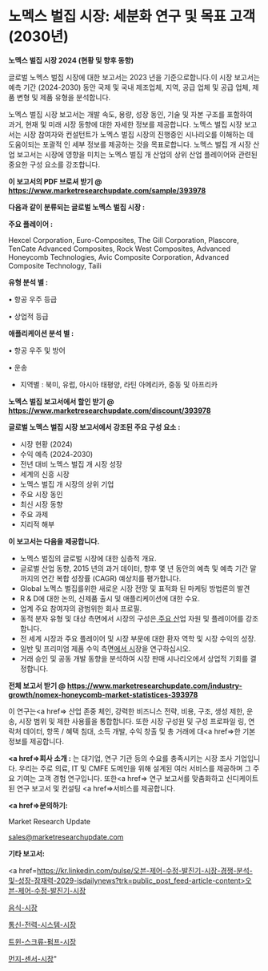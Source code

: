 # 노멕스 벌집 시장: 세분화 연구 및 목표 고객(2030년)

<strong>노멕스 벌집 시장 2024 (현황 및 향후 동향)</strong>

글로벌 노멕스 벌집 시장에 대한 보고서는 2023 년을 기준으로합니다.이 시장 보고서는 예측 기간 (2024-2030) 동안 국제 및 국내 제조업체, 지역, 공급 업체 및 공급 업체, 제품 변형 및 제품 유형을 분석합니다.

노멕스 벌집 시장 보고서는 개발 속도, 용량, 성장 동인, 기술 및 자본 구조를 포함하여 과거, 현재 및 미래 시장 동향에 대한 자세한 정보를 제공합니다. 노멕스 벌집 시장 보고서는 시장 참여자와 컨설턴트가 노멕스 벌집 시장의 진행중인 시나리오를 이해하는 데 도움이되는 포괄적 인 세부 정보를 제공하는 것을 목표로합니다. 노멕스 벌집 개 시장 산업 보고서는 시장에 영향을 미치는 노멕스 벌집 개 산업의 상위 산업 플레이어와 관련된 중요한 구성 요소를 강조합니다.



<strong>이 보고서의 PDF 브로셔 받기 @ <a href=https://www.marketresearchupdate.com/sample/393978>https://www.marketresearchupdate.com/sample/393978</a></strong>



<strong>다음과 같이 분류되는 글로벌 노멕스 벌집 시장 :</strong>



<strong>주요 플레이어 :</strong>

Hexcel Corporation, Euro-Composites, The Gill Corporation, Plascore, TenCate Advanced Composites, Rock West Composites, Advanced Honeycomb Technologies, Avic Composite Corporation, Advanced Composite Technology, Taili



<strong>유형 분석 별 :</strong>

• 항공 우주 등급

• 상업적 등급



<strong>애플리케이션 분석 별 :</strong>

• 항공 우주 및 방어

• 운송

<ul>
  <li>지역별 : 북미, 유럽, 아시아 태평양, 라틴 아메리카, 중동 및 아프리카</li>
</ul>


<strong>노멕스 벌집 보고서에서 할인 받기 @ <a href=https://www.marketresearchupdate.com/discount/393978>https://www.marketresearchupdate.com/discount/393978</a></strong>



<strong>글로벌 노멕스 벌집 시장 보고서에서 강조된 주요 구성 요소 :</strong>
<ul>
  <li>시장 현황 (2024)</li>
  <li>수익 예측 (2024-2030)</li>
  <li>전년 대비 노멕스 벌집 개 시장 성장</li>
  <li>세계의 신흥 시장</li>
  <li>노멕스 벌집 개 시장의 상위 기업</li>
  <li>주요 시장 동인</li>
  <li>최신 시장 동향</li>
  <li>주요 과제</li>
  <li>지리적 해부</li>
</ul>


<strong>이 보고서는 다음을 제공합니다.</strong>
<ul>
  <li>노멕스 벌집의 글로벌 시장에 대한 심층적 개요.</li>
  <li>글로벌 산업 동향, 2015 년의 과거 데이터, 향후 몇 년 동안의 예측 및 예측 기간 말까지의 연간 복합 성장률 (CAGR) 예상치를 평가합니다.</li>
  <li>Global 노멕스 벌집를위한 새로운 시장 전망 및 표적화 된 마케팅 방법론의 발견</li>
  <li>R &amp; D에 대한 논의, 신제품 출시 및 애플리케이션에 대한 수요.</li>
  <li>업계 주요 참여자의 광범위한 회사 프로필.</li>
  <li>동적 분자 유형 및 대상 측면에서 시장의 구성은<a href=> 주요 산</a>업 자원 및 플레이어를 강조합니다.</li>
  <li>전 세계 시장과 주요 플레이어 및 시장 부문에 대한 환자 역학 및 시장 수익의 성장.</li>
  <li>일반 및 프리미엄 제품 수익 측면<a href=>에서 시</a>장을 연구하십시오.</li>
  <li>거래 승인 및 공동 개발 동향을 분석하여 시장 판매 시나리오에서 상업적 기회를 결정합니다.</li>
</ul>



<strong>전체 보고서 받기 @ <a href=https://www.marketresearchupdate.com/industry-growth/nomex-honeycomb-market-statistices-393978>https://www.marketresearchupdate.com/industry-growth/nomex-honeycomb-market-statistices-393978</a></strong>

이 연구는<a href=> 산업 존중</a> 체인, 강력한 비즈니스 전략, 비용, 구조, 생성 제한, 운송, 시장 범위 및 제한 사용률을 통합합니다. 또한 시장 구성원 및 구성 프로파일 링, 연락처 데이터, 항목 / 혜택 침대, 소득 개발, 수익 창출 및 총 거래에 대<a href=>한 기본 </a>정보를 제공합니다.



<strong><a href=>회사 소</a>개 :</strong>
는 대기업, 연구 기관 등의 수요를 충족시키는 시장 조사 기업입니다. 우리는 주로 의료, IT 및 CMFE 도메인을 위해 설계된 여러 서비스를 제공하며 그 주요 기여는 고객 경험 연구입니다. 또한<a href=> 연구 보</a>고서를 맞춤화하고 신디케이트 된 연구 보고서 및 컨설팅 <a href=>서비스</a>를 제공합니다.



<strong><a href=>문의하기:</a></strong>

Market Research Update

sales@marketresearchupdate.com



<strong>기타 보고서:</strong>

<a href=https://kr.linkedin.com/pulse/오븐-제어-수정-발진기-시장-경쟁-분석-및-성장-잠재력-2029-isdailynews?trk=public_post_feed-article-content>오븐-제어-수정-발진기-시장</a>

<a href=https://www.linkedin.com/pulse/음식-시장-경쟁-분석-및-성장-잠재력-2029-consumer-connection-compendium-ana/>음식-시장</a>

<a href=https://www.linkedin.com/pulse/통신-전력-시스템-시장-세분화-연구-및-목표-고객2029년-isdailynews-5zyof/>통신-전력-시스템-시장</a>

<a href=https://www.linkedin.com/pulse/트윈-스크류-펌프-시장-동향-및-성장-전망-analytics-alchemy-360-analysis-9fcgf/>트윈-스크류-펌프-시장</a>

<a href=https://www.linkedin.com/pulse/먼지-센서-시장-경쟁-분석-및-성장-잠재력-2030-survey-savvy-insights-360-analysis-2sfpc/>먼지-센서-시장</a>"
